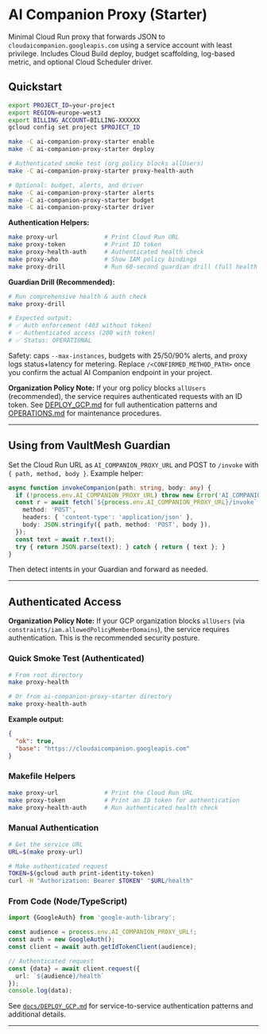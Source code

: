 # AI Companion Proxy (Starter)

Minimal Cloud Run proxy that forwards JSON to `cloudaicompanion.googleapis.com` using a service account with least privilege. Includes Cloud Build deploy, budget scaffolding, log-based metric, and optional Cloud Scheduler driver.

## Quickstart

```bash
export PROJECT_ID=your-project
export REGION=europe-west3
export BILLING_ACCOUNT=BILLING-XXXXXX
gcloud config set project $PROJECT_ID

make -C ai-companion-proxy-starter enable
make -C ai-companion-proxy-starter deploy

# Authenticated smoke test (org policy blocks allUsers)
make -C ai-companion-proxy-starter proxy-health-auth

# Optional: budget, alerts, and driver
make -C ai-companion-proxy-starter alerts
make -C ai-companion-proxy-starter budget
make -C ai-companion-proxy-starter driver
```

**Authentication Helpers:**

```bash
make proxy-url             # Print Cloud Run URL
make proxy-token           # Print ID token
make proxy-health-auth     # Authenticated health check
make proxy-who             # Show IAM policy bindings
make proxy-drill           # Run 60-second guardian drill (full health check)
```

**Guardian Drill (Recommended):**

```bash
# Run comprehensive health & auth check
make proxy-drill

# Expected output:
# ✅ Auth enforcement (403 without token)
# ✅ Authenticated access (200 with token)
# ✅ Status: OPERATIONAL
```

Safety: caps `--max-instances`, budgets with 25/50/90% alerts, and proxy logs status+latency for metering. Replace `/<CONFIRMED_METHOD_PATH>` once you confirm the actual AI Companion endpoint in your project.

**Organization Policy Note:** If your org policy blocks `allUsers` (recommended), the service requires authenticated requests with an ID token. See [DEPLOY_GCP.md](../docs/DEPLOY_GCP.md) for full authentication patterns and [OPERATIONS.md](./OPERATIONS.md) for maintenance procedures.

---

## Using from VaultMesh Guardian

Set the Cloud Run URL as `AI_COMPANION_PROXY_URL` and POST to `/invoke` with `{ path, method, body }`. Example helper:

```ts
async function invokeCompanion(path: string, body: any) {
  if (!process.env.AI_COMPANION_PROXY_URL) throw new Error('AI_COMPANION_PROXY_URL not set');
  const r = await fetch(`${process.env.AI_COMPANION_PROXY_URL}/invoke`, {
    method: 'POST',
    headers: { 'content-type': 'application/json' },
    body: JSON.stringify({ path, method: 'POST', body }),
  });
  const text = await r.text();
  try { return JSON.parse(text); } catch { return { text }; }
}
```

Then detect intents in your Guardian and forward as needed.

---

## Authenticated Access

**Organization Policy Note:** If your GCP organization blocks `allUsers` (via `constraints/iam.allowedPolicyMemberDomains`), the service requires authentication. This is the recommended security posture.

### Quick Smoke Test (Authenticated)

```bash
# From root directory
make proxy-health

# Or from ai-companion-proxy-starter directory
make proxy-health-auth
```

**Example output:**
```json
{
  "ok": true,
  "base": "https://cloudaicompanion.googleapis.com"
}
```

### Makefile Helpers

```bash
make proxy-url             # Print the Cloud Run URL
make proxy-token           # Print an ID token for authentication
make proxy-health-auth     # Run authenticated health check
```

### Manual Authentication

```bash
# Get the service URL
URL=$(make proxy-url)

# Make authenticated request
TOKEN=$(gcloud auth print-identity-token)
curl -H "Authorization: Bearer $TOKEN" "$URL/health"
```

### From Code (Node/TypeScript)

```typescript
import {GoogleAuth} from 'google-auth-library';

const audience = process.env.AI_COMPANION_PROXY_URL!;
const auth = new GoogleAuth();
const client = await auth.getIdTokenClient(audience);

// Authenticated request
const {data} = await client.request({ 
  url: `${audience}/health` 
});
console.log(data);
```

See [`docs/DEPLOY_GCP.md`](../docs/DEPLOY_GCP.md) for service-to-service authentication patterns and additional details.

---
